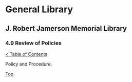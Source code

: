 <head>
	<link rel="stylesheet" type="text/css" href="../main.css">
</head>

[0]: ../README.md
[4.9]: review-of-policies.md

# General Library
## J. Robert Jamerson Memorial Library
### 4.9 Review of Policies
[< Table of Contents][0]

Policy and Procedure.

[Top][4.9]
